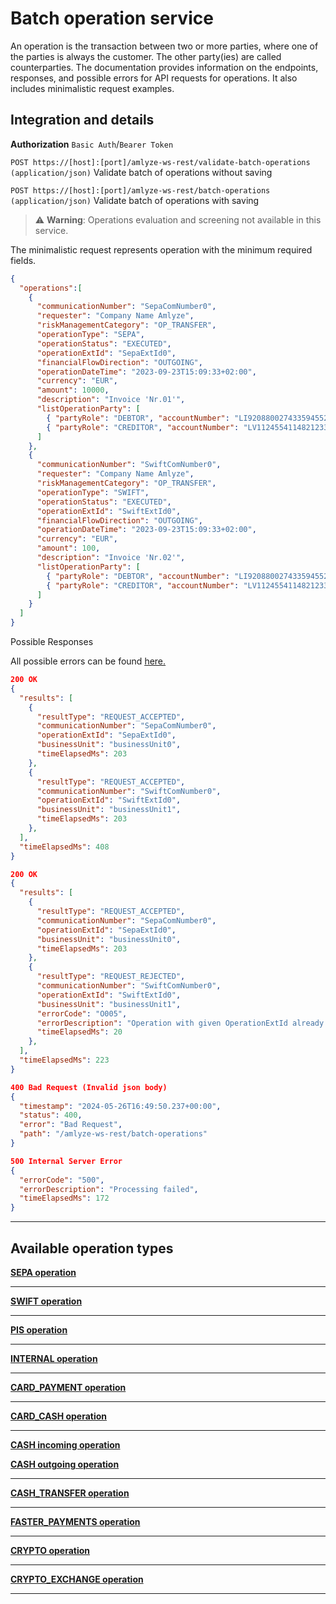 # Batch operation service

<p>
An operation is the transaction between two or more parties, where one of the parties is always the customer. The other party(ies) are called counterparties. The documentation provides information on the endpoints, responses, and possible errors for API requests for operations. It also includes minimalistic request examples.
</p>

## Integration and details

<!-- Swagger Ui `GET https://[host]:[port]/swagger-ui/` (in progress) -->

**Authorization** `Basic Auth`/`Bearer Token`


`POST https://[host]:[port]/amlyze-ws-rest/validate-batch-operations (application/json)` Validate batch of operations without saving

`POST https://[host]:[port]/amlyze-ws-rest/batch-operations (application/json)` Validate batch of operations with saving


> ⚠️ **Warning**: Operations evaluation and screening not available in this service.

The minimalistic request represents operation with the minimum required fields.

```json lines
{
  "operations":[
    {
      "communicationNumber": "SepaComNumber0",
      "requester": "Company Name Amlyze",
      "riskManagementCategory": "OP_TRANSFER",
      "operationType": "SEPA",
      "operationStatus": "EXECUTED",
      "operationExtId": "SepaExtId0",
      "financialFlowDirection": "OUTGOING",
      "operationDateTime": "2023-09-23T15:09:33+02:00",
      "currency": "EUR",
      "amount": 10000,
      "description": "Invoice 'Nr.01'",
      "listOperationParty": [
        { "partyRole": "DEBTOR", "accountNumber": "LI9208800274335945522", "bic": "AmlyzeXX22", "entityType": "INDIVIDUAL", "firstName" : "Tomas", "lastName" : "Garcia" },
        { "partyRole": "CREDITOR", "accountNumber": "LV11245541148212335", "entityType": "ORGANIZATION", "title": "LTD 'VivaFocus'" }
      ]
    },
    {
      "communicationNumber": "SwiftComNumber0",
      "requester": "Company Name Amlyze",
      "riskManagementCategory": "OP_TRANSFER",
      "operationType": "SWIFT",
      "operationStatus": "EXECUTED",
      "operationExtId": "SwiftExtId0",
      "financialFlowDirection": "OUTGOING",
      "operationDateTime": "2023-09-23T15:09:33+02:00",
      "currency": "EUR",
      "amount": 100,
      "description": "Invoice 'Nr.02'",
      "listOperationParty": [
        { "partyRole": "DEBTOR", "accountNumber": "LI9208800274335945522", "bic": "AmlyzeXX22", "entityType": "INDIVIDUAL", "firstName" : "Tomas", "lastName" : "Garcia" },
        { "partyRole": "CREDITOR", "accountNumber": "LV11245541148212335", "entityType": "ORGANIZATION", "title": "LTD 'VivaFocus'" }
      ]
    }
  ]
}
```

Possible Responses

All possible errors can be found [<u>here.</u>](possibleErrors.md)

```json lines
200 OK
{
  "results": [
    {
      "resultType": "REQUEST_ACCEPTED",
      "communicationNumber": "SepaComNumber0",
      "operationExtId": "SepaExtId0",
      "businessUnit": "businessUnit0",
      "timeElapsedMs": 203
    },
    {
      "resultType": "REQUEST_ACCEPTED",
      "communicationNumber": "SwiftComNumber0",
      "operationExtId": "SwiftExtId0",
      "businessUnit": "businessUnit1",
      "timeElapsedMs": 203
    },
  ],
  "timeElapsedMs": 408
}

200 OK
{
  "results": [
    {
      "resultType": "REQUEST_ACCEPTED",
      "communicationNumber": "SepaComNumber0",
      "operationExtId": "SepaExtId0",
      "businessUnit": "businessUnit0",
      "timeElapsedMs": 203
    },
    {
      "resultType": "REQUEST_REJECTED",
      "communicationNumber": "SwiftComNumber0",
      "operationExtId": "SwiftExtId0",
      "businessUnit": "businessUnit1",
      "errorCode": "O005",
      "errorDescription": "Operation with given OperationExtId already exists in Amlyze",
      "timeElapsedMs": 20
    },
  ],
  "timeElapsedMs": 223
}

400 Bad Request (Invalid json body)
{
  "timestamp": "2024-05-26T16:49:50.237+00:00",
  "status": 400,
  "error": "Bad Request",
  "path": "/amlyze-ws-rest/batch-operations"
}

500 Internal Server Error
{
  "errorCode": "500",
  "errorDescription": "Processing failed",
  "timeElapsedMs": 172
}
```

------

## Available operation types

[<b>SEPA operation</b>](SEPA/fields.md)

---
[<b>SWIFT operation</b>](SWIFT/fields.md)

---

[<b>PIS operation</b>](PIS/fields.md)

---

[<b>INTERNAL operation</b>](INTERNAL/fields.md)

---

[<b>CARD_PAYMENT operation</b>](CARD_PAYMENT/fields.md)

---

[<b>CARD_CASH operation</b>](CARD_CASH/fields.md)

---

[<b>CASH incoming operation</b>](CASH/incoming/fields.md)

[<b>CASH outgoing operation</b>](CASH/outgoing/fields.md)

---
[<b>CASH_TRANSFER operation</b>](CASH_TRANSFER/outgoing/fields.md)

---

[<b>FASTER_PAYMENTS operation</b>](FASTER_PAYMENTS/fields.md)

---

[<b>CRYPTO operation</b>](CRYPTO/fields.md)

---

[<b>CRYPTO_EXCHANGE operation</b>](CRYPTO_EXCHANGE/fields.md)

---
